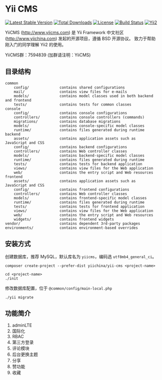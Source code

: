 Yii CMS
===================================

[![Latest Stable Version](https://poser.pugx.org/yiichina/yii2-cms/v/stable.png)](https://packagist.org/packages/yiichina/yii2-cms)
[![Total Downloads](https://poser.pugx.org/yiichina/yii2-cms/downloads.png)](https://packagist.org/packages/yiichina/yii2-cms)
[![License](https://poser.pugx.org/yiichina/yii2-cms/license)](https://packagist.org/packages/yiichina/yii2-cms)
[![Build Status](https://img.shields.io/travis/yiichina/yii2-cms.svg)](http://travis-ci.org/yiichina/yii2-cms)
[![Yii2](https://img.shields.io/badge/Powered_by-Yii_Framework-green.svg?style=flat)](http://www.yiiframework.com/)

YiiCMS (http://www.yiicms.com) 是 Yii Framework 中文社区 (http://www.yiichina.com) 发起的开源项目，遵循 BSD 开源协议。
致力于帮助刚入门的同学理解 Yii2 的使用。

YiiCMS群：7594839 (加群请注明：YiiCMS)


目录结构
--------

```
common
    config/              contains shared configurations
    mail/                contains view files for e-mails
    models/              contains model classes used in both backend and frontend
    tests/               contains tests for common classes    
console
    config/              contains console configurations
    controllers/         contains console controllers (commands)
    migrations/          contains database migrations
    models/              contains console-specific model classes
    runtime/             contains files generated during runtime
backend
    assets/              contains application assets such as JavaScript and CSS
    config/              contains backend configurations
    controllers/         contains Web controller classes
    models/              contains backend-specific model classes
    runtime/             contains files generated during runtime
    tests/               contains tests for backend application    
    views/               contains view files for the Web application
    web/                 contains the entry script and Web resources
frontend
    assets/              contains application assets such as JavaScript and CSS
    config/              contains frontend configurations
    controllers/         contains Web controller classes
    models/              contains frontend-specific model classes
    runtime/             contains files generated during runtime
    tests/               contains tests for frontend application
    views/               contains view files for the Web application
    web/                 contains the entry script and Web resources
    widgets/             contains frontend widgets
vendor/                  contains dependent 3rd-party packages
environments/            contains environment-based overrides
```

安装方式
--------
创建数据库，推荐 MySQL，默认库名为 `yiicms`，编码选 `utf8mb4_general_ci`。

```
composer create-project --prefer-dist yiichina/yii-cms <project-name> 

cd <project-name>
./init
```
修改数据库配置，位于 `@common/config/main-local.php`
```
./yii migrate
```
功能简介
-------

1. adminLTE
2. 国际化
3. RBAC
4. 第三方登录
5. 评论模块
6. 后台更换主题
7. 分享
8. 赞功能
9. 收藏
